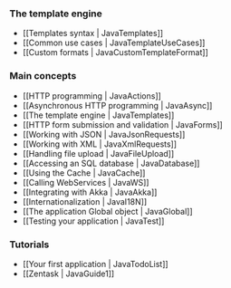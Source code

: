 <!--- Copyright (C) 2009-2013 Typesafe Inc. <http://www.typesafe.com> -->
### The template engine

- [[Templates syntax | JavaTemplates]]
- [[Common use cases | JavaTemplateUseCases]]
- [[Custom formats | JavaCustomTemplateFormat]]

### Main concepts

- [[HTTP programming | JavaActions]]
- [[Asynchronous HTTP programming | JavaAsync]]
- [[The template engine | JavaTemplates]]
- [[HTTP form submission and validation | JavaForms]]
- [[Working with JSON | JavaJsonRequests]]
- [[Working with XML | JavaXmlRequests]]
- [[Handling file upload | JavaFileUpload]]
- [[Accessing an SQL database | JavaDatabase]]
- [[Using the Cache | JavaCache]]
- [[Calling WebServices | JavaWS]]
- [[Integrating with Akka | JavaAkka]]
- [[Internationalization | JavaI18N]]
- [[The application Global object | JavaGlobal]]
- [[Testing your application | JavaTest]]

### Tutorials

- [[Your first application | JavaTodoList]]
- [[Zentask | JavaGuide1]]